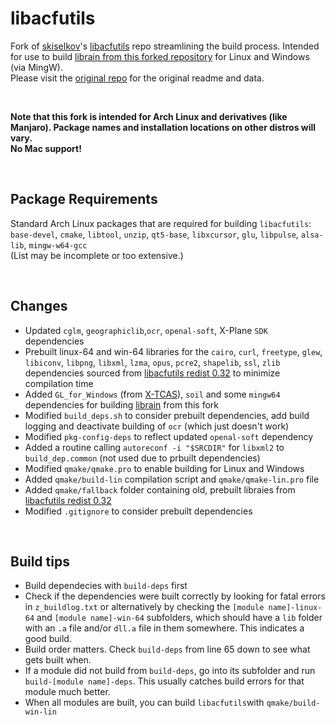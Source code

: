 # libacfutils

Fork of [skiselkov](https://github.com/skiselkov)'s [libacfutils](https://github.com/skiselkov/libacfutils) repo streamlining the build process. Intended for use to build [librain from this forked repository](https://github.com/JT8D-17/librain) for Linux and Windows (via MingW).    
Please visit the [original repo](https://github.com/skiselkov/libacfutils)  for the original readme and data.

&nbsp;

**Note that this fork is intended for Arch Linux and derivatives (like Manjaro). Package names and installation locations on other distros will vary.    
No Mac support!**

&nbsp;

## Package Requirements

Standard Arch Linux packages that are required for building `libacfutils`:    
`base-devel`, `cmake`, `libtool`, `unzip`, `qt5-base`, `libxcursor`, `glu`, `libpulse`, `alsa-lib`, `mingw-w64-gcc`    
(List may be incomplete or too extensive.)

&nbsp;

## Changes

- Updated `cglm`, `geographiclib`,`ocr`, `openal-soft`, X-Plane `SDK` dependencies
- Prebuilt linux-64 and win-64 libraries for the `cairo`, `curl`, `freetype`, `glew`, `libiconv`, `libpng`, `libxml`, `lzma`, `opus`, `pcre2`, `shapelib`, `ssl`, `zlib` dependencies sourced from [libacfutils redist 0.32](https://github.com/skiselkov/libacfutils/releases/tag/v0.32) to minimize compilation time
- Added `GL_for_Windows` (from [X-TCAS](https://github.com/skiselkov/X-TCAS)), `soil` and some `mingw64` dependencies for building [librain](https://github.com/skiselkov/librain) from this fork
- Modified `build_deps.sh` to consider prebuilt dependencies, add build logging and deactivate building of `ocr` (which just doesn't work)
- Modified `pkg-config-deps` to reflect updated `openal-soft` dependency
- Added a routine calling `autoreconf -i "$SRCDIR"` for `libxml2` to `build_dep.common` (not used due to prbuilt dependencies)
- Modified `qmake/qmake.pro` to enable building for Linux and Windows
- Added `qmake/build-lin` compilation script and `qmake/qmake-lin.pro` file
- Added `qmake/fallback` folder containing old, prebuilt libraies from [libacfutils redist 0.32](https://github.com/skiselkov/libacfutils/releases/tag/v0.32) 
- Modified `.gitignore` to consider prebuilt dependencies

&nbsp;

## Build tips

- Build dependecies with `build-deps` first
- Check if the dependencies were built correctly by looking for fatal errors in `z_buildlog.txt` or alternatively by checking the `[module name]-linux-64` and `[module name]-win-64` subfolders, which should have a `lib` folder with an `.a` file and/or `dll.a` file in them somewhere. This indicates a good build.
- Build order matters. Check `build-deps` from line 65 down to see what gets built when.
- If a module did not build from `build-deps`, go into its subfolder and run `build-[module name]-deps`. This usually catches build errors for that module much better.
- When all modules are built, you can build `libacfutils`with `qmake/build-win-lin`

